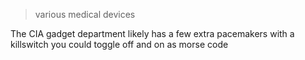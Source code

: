 > various medical devices

The CIA gadget department likely has a few extra pacemakers with a killswitch you could toggle off and on as morse code

